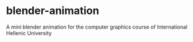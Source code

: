 # blender-animation
A mini blender animation for the computer graphics course of International Hellenic University
